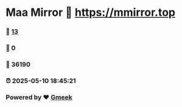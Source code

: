 # Maa Mirror :link: https://mmirror.top 
### :page_facing_up: [13](https://mmirror.top/tag.html) 
### :speech_balloon: 0 
### :hibiscus: 36190 
### :alarm_clock: 2025-05-10 18:45:21 
### Powered by :heart: [Gmeek](https://github.com/Meekdai/Gmeek)
